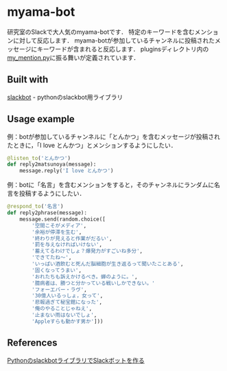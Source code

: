 # myama-bot

研究室のSlackで大人気のmyama-botです．
特定のキーワードを含むメンションに対して反応します．
myama-botが参加しているチャンネルに投稿されたメッセージにキーワードが含まれると反応します．
pluginsディレクトリ内の[my_mention.py](/plugins/my_mention.py)に振る舞いが定義されています．

## Built with
[slackbot](https://github.com/lins05/slackbot) - pythonのslackbot用ライブラリ

## Usage example
例：botが参加しているチャンネルに「とんかつ」を含むメッセージが投稿されたときに，「I love とんかつ」とメンションするようにしたい．
```python
@listen_to('とんかつ')
def reply2matsunoya(message):
	message.reply('I love とんかつ')
```

例：botに「名言」を含むメンションをすると，そのチャンネルにランダムに名言を投稿するようにしたい．
```python
@respond_to('名言')
def reply2phrase(message):
	message.send(random.choice([
		'空間こそがメディア',
		'余裕が停滞を生む',
		'終わりが見えると作業がだるい',
		'罰を与えなければいけない',
		'蓄えてるわけでしょ？爆発力がすごいね多分',
		'できてたね〜',
		'いっぱい酒飲むと死んだ脳細胞が生き返るって聞いたことある',
		'固くなってうまい',
		'おれたちも訴えかけるべき。蝉のように。',
		'臆病者は、勝つと分かっている戦いしかできない。'
		'フォーエバー・ラヴ',
		'30億人いるっしょ，女って',
		'悲報過ぎて秘宝館になった',
		'俺のやることじゃねえ',
		'止まない雨はないでしょ',
		'Appleすらも動かす男か']))
 ```
 
 ## References 
[PythonのslackbotライブラリでSlackボットを作る](https://qiita.com/sukesuke/items/1ac92251def87357fdf6)
